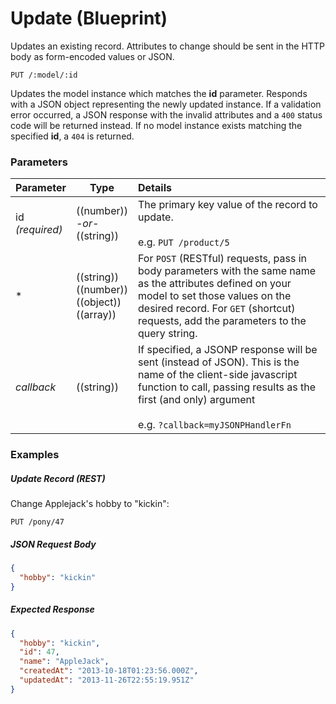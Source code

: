 # Update (Blueprint)

Updates an existing record.
Attributes to change should be sent in the HTTP body as form-encoded values or JSON.

```
PUT /:model/:id
```

Updates the model instance which matches the **id** parameter. Responds with a JSON object representing the newly updated instance.  If a validation error occurred, a JSON response with the invalid attributes and a `400` status code will be returned instead.  If no model instance exists matching the specified **id**, a `404` is returned.

### Parameters

 Parameter                          | Type                                                    | Details
 ---------------------------------- | ------------------------------------------------------- |:---------------------------------
 id<br/>*(required)*                | ((number))<br/>*-or-*<br/>((string))                    | The primary key value of the record to update.<br/><br/>e.g. `PUT /product/5`
 *                                  | ((string))<br/>((number))<br/>((object))<br/>((array))  | For `POST` (RESTful) requests, pass in body parameters with the same name as the attributes defined on your model to set those values on the desired record. For `GET` (shortcut) requests, add the parameters to the query string.
 _callback_                         | ((string))                                              | If specified, a JSONP response will be sent (instead of JSON). This is the name of the client-side javascript function to call, passing results as the first (and only) argument<br/> <br/> e.g. `?callback=myJSONPHandlerFn`

### Examples

##### Update Record (REST)

Change Applejack's hobby to "kickin":

`PUT /pony/47`

##### JSON Request Body
```json
{
  "hobby": "kickin"
}
```

##### Expected Response
```json
{
  "hobby": "kickin",
  "id": 47,
  "name": "AppleJack",
  "createdAt": "2013-10-18T01:23:56.000Z",
  "updatedAt": "2013-11-26T22:55:19.951Z"
}
```



<docmeta name="displayName" value="update">
